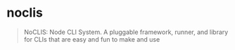 # noclis
> NoCLIS: Node CLI System. A pluggable framework, runner, and library for CLIs that are easy and fun to make and use